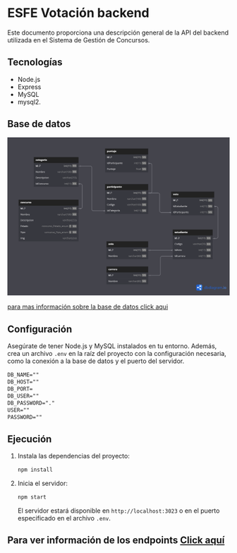 # ESFE Votación backend

Este documento proporciona una descripción general de la API del backend utilizada en el Sistema de Gestión de Concursos. 

## Tecnologías
- Node.js 
- Express 
- MySQL 
- mysql2.

## Base de datos

![diagram](./doc/diagram.png)

[para mas información sobre la base de datos click aqui](./doc/database.md)
## Configuración

Asegúrate de tener Node.js y MySQL instalados en tu entorno. Además, crea un archivo `.env` en la raíz del proyecto con la configuración necesaria, como la conexión a la base de datos y el puerto del servidor.

```
DB_NAME=""
DB_HOST=""
DB_PORT=
DB_USER=""
DB_PASSWORD="."
USER=""
PASSWORD=""
```

## Ejecución

1. Instala las dependencias del proyecto:

   ```bash
   npm install
   ```

2. Inicia el servidor:

   ```bash
   npm start
   ```

   El servidor estará disponible en `http://localhost:3023` o en el puerto especificado en el archivo `.env`.

## Para ver información de los endpoints [Click aquí](./doc/endpoints.md)